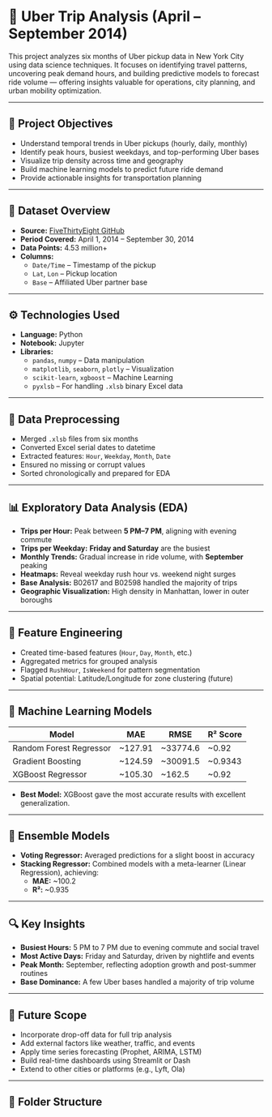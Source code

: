 # 🚖 Uber Trip Analysis (April – September 2014)

This project analyzes six months of Uber pickup data in New York City using data science techniques. It focuses on identifying travel patterns, uncovering peak demand hours, and building predictive models to forecast ride volume — offering insights valuable for operations, city planning, and urban mobility optimization.

---

## 📌 Project Objectives

- Understand temporal trends in Uber pickups (hourly, daily, monthly)
- Identify peak hours, busiest weekdays, and top-performing Uber bases
- Visualize trip density across time and geography
- Build machine learning models to predict future ride demand
- Provide actionable insights for transportation planning

---

## 📁 Dataset Overview

- **Source:** [FiveThirtyEight GitHub](https://github.com/fivethirtyeight/uber-tlc-foil-response)
- **Period Covered:** April 1, 2014 – September 30, 2014
- **Data Points:** 4.53 million+
- **Columns:**
  - `Date/Time` – Timestamp of the pickup
  - `Lat`, `Lon` – Pickup location
  - `Base` – Affiliated Uber partner base

---

## ⚙️ Technologies Used

- **Language:** Python
- **Notebook:** Jupyter
- **Libraries:** 
  - `pandas`, `numpy` – Data manipulation
  - `matplotlib`, `seaborn`, `plotly` – Visualization
  - `scikit-learn`, `xgboost` – Machine Learning
  - `pyxlsb` – For handling `.xlsb` binary Excel data

---

## 🧼 Data Preprocessing

- Merged `.xlsb` files from six months
- Converted Excel serial dates to datetime
- Extracted features: `Hour`, `Weekday`, `Month`, `Date`
- Ensured no missing or corrupt values
- Sorted chronologically and prepared for EDA

---

## 📊 Exploratory Data Analysis (EDA)

- **Trips per Hour:** Peak between **5 PM–7 PM**, aligning with evening commute
- **Trips per Weekday:** **Friday and Saturday** are the busiest
- **Monthly Trends:** Gradual increase in ride volume, with **September** peaking
- **Heatmaps:** Reveal weekday rush hour vs. weekend night surges
- **Base Analysis:** B02617 and B02598 handled the majority of trips
- **Geographic Visualization:** High density in Manhattan, lower in outer boroughs

---

## 🧠 Feature Engineering

- Created time-based features (`Hour`, `Day`, `Month`, etc.)
- Aggregated metrics for grouped analysis
- Flagged `RushHour`, `IsWeekend` for pattern segmentation
- Spatial potential: Latitude/Longitude for zone clustering (future)

---

## 🤖 Machine Learning Models

| Model                     | MAE     | RMSE     | R² Score |
|--------------------------|---------|----------|----------|
| Random Forest Regressor  | ~127.91 | ~33774.6 | ~0.92    |
| Gradient Boosting        | ~124.59 | ~30091.5 | ~0.9343  |
| XGBoost Regressor        | ~105.30 | ~162.5   | ~0.92    |

- **Best Model:** XGBoost gave the most accurate results with excellent generalization.

---

## 🧬 Ensemble Models

- **Voting Regressor:** Averaged predictions for a slight boost in accuracy
- **Stacking Regressor:** Combined models with a meta-learner (Linear Regression), achieving:
  - **MAE:** ~100.2
  - **R²:** ~0.935

---

## 🔍 Key Insights

- **Busiest Hours:** 5 PM to 7 PM due to evening commute and social travel
- **Most Active Days:** Friday and Saturday, driven by nightlife and events
- **Peak Month:** September, reflecting adoption growth and post-summer routines
- **Base Dominance:** A few Uber bases handled a majority of trip volume

---

## 🚀 Future Scope

- Incorporate drop-off data for full trip analysis
- Add external factors like weather, traffic, and events
- Apply time series forecasting (Prophet, ARIMA, LSTM)
- Build real-time dashboards using Streamlit or Dash
- Extend to other cities or platforms (e.g., Lyft, Ola)

---

## 📂 Folder Structure

